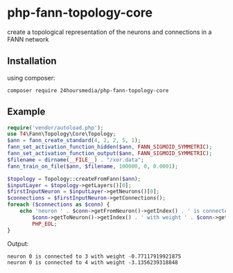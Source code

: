 # php-fann-topology-core
create a topological representation of the neurons and connections in a FANN network

## Installation

using composer:

    composer require 24hoursmedia/php-fann-topology-core
    
## Example
    
```php
require('vendor/autoload.php');
use T4\Fann\Topology\Core\Topology;
$ann = fann_create_standard(4, 2, 2, 5, 1);
fann_set_activation_function_hidden($ann, FANN_SIGMOID_SYMMETRIC);
fann_set_activation_function_output($ann, FANN_SIGMOID_SYMMETRIC);
$filename = dirname(__FILE__) . "/xor.data";
fann_train_on_file($ann, $filename, 100000, 0, 0.0001);

$topology = Topology::createFromFann($ann);
$inputLayer = $topology->getLayers()[0];
$firstInputNeuron = $inputLayer->getNeurons()[0];
$connections = $firstInputNeuron->getConnections();
foreach ($connections as $conn) {
    echo 'neuron ' . $conn->getFromNeuron()->getIndex() . ' is connected to neuron ' .
        $conn->getToNeuron()->getIndex() . ' with weight ' . $conn->getWeight() .
        PHP_EOL;
}
```
    
Output:
```
neuron 0 is connected to 3 with weight -0.77117919921875
neuron 0 is connected to 4 with weight -3.1356239318848
```
